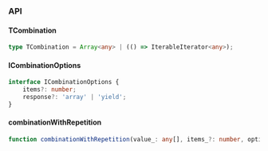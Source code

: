 

### API

#### TCombination

```ts
type TCombination = Array<any> | (() => IterableIterator<any>);
```

#### ICombinationOptions

```ts
interface ICombinationOptions {
    items?: number;
    response?: 'array' | 'yield';
}
```

#### combinationWithRepetition

```ts
function combinationWithRepetition(value_: any[], items_?: number, options_?: ICombinationOptions): TCombination;
```

